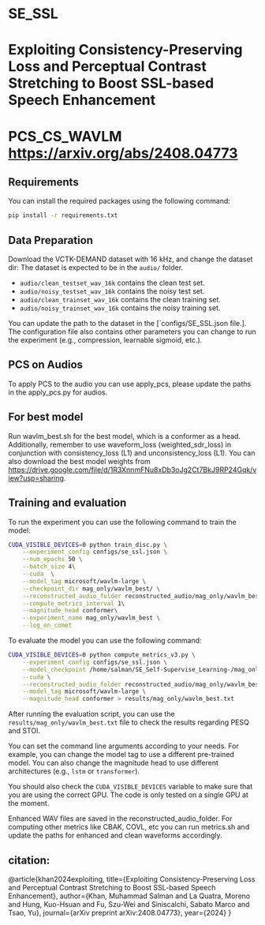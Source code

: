 # SE_SSL
# Exploiting Consistency-Preserving Loss and Perceptual Contrast Stretching to Boost SSL-based Speech Enhancement
# PCS_CS_WAVLM https://arxiv.org/abs/2408.04773

## Requirements

You can install the required packages using the following command:

```bash
pip install -r requirements.txt
```

## Data Preparation
Download the VCTK-DEMAND dataset with 16 kHz, and change the dataset dir:
The dataset is expected to be in the `audio/` folder. 
- `audio/clean_testset_wav_16k` contains the clean test set.
- `audio/noisy_testset_wav_16k` contains the noisy test set.
- `audio/clean_trainset_wav_16k` contains the clean training set.
- `audio/noisy_trainset_wav_16k` contains the noisy training set.

You can update the path to the dataset in the [`configs/SE_SSL.json file.]. 
The configuration file also contains other parameters you can change to run the experiment (e.g., compression, learnable sigmoid, etc.).

## PCS on Audios
To apply PCS to the audio you can use apply_pcs, please update the paths in the apply_pcs.py for audios.

## For best model 

Run wavlm_best.sh for the best model, which is a conformer as a head. Additionally, remember to use waveform_loss (weighted_sdr_loss) in conjunction with consistency_loss (L1) and unconsistency_loss (L1). You can also download the best model weights from https://drive.google.com/file/d/1R3XnnmFNu8xDb3oJg2Ct7BkJ9RP24Gqk/view?usp=sharing.

## Training and evaluation

To run the experiment you can use the following command to train the model:

```bash
CUDA_VISIBLE_DEVICES=0 python train_disc.py \
    --experiment_config configs/se_ssl.json \
    --num_epochs 50 \
    --batch_size 4\
    --cuda  \
    --model_tag microsoft/wavlm-large \
    --checkpoint_dir mag_only/wavlm_best/ \
    --reconstructed_audio_folder reconstructed_audio/mag_only/wavlm_best \
    --compute_metrics_interval 1\
    --magnitude_head conformer\
    --experiment_name mag_only/wavlm_best \
    --log_on_comet
```

To evaluate the model you can use the following command:

```bash
CUDA_VISIBLE_DEVICES=0 python compute_metrics_v3.py \
    --experiment_config configs/se_ssl.json \
    --model_checkpoint /home/salman/SE_Self-Supervise_Learning-/mag_only/wavlm_best/best_model.pt \
    --cuda \
    --reconstructed_audio_folder reconstructed_audio/mag_only/wavlm_best \
    --model_tag microsoft/wavlm-large \
    --magnitude_head conformer > results/mag_only/wavlm_best.txt
```
After running the evaluation script, you can use the `results/mag_only/wavlm_best.txt` file to check the results regarding PESQ and STOI.

You can set the command line arguments according to your needs. For example, you can change the model tag to use a different pre-trained model. You can also change the magnitude head to use different architectures (e.g., `lstm` or `transformer`). 

You should also check the `CUDA_VISIBLE_DEVICES` variable to make sure that you are using the correct GPU. The code is only tested on a single GPU at the moment.

Enhanced WAV files are saved in the reconstructed_audio_folder.
For computing other metrics like CBAK, COVL, etc you can run metrics.sh and update the paths for enhanced and clean waveforms accordingly.

## citation:

@article{khan2024exploiting,
  title={Exploiting Consistency-Preserving Loss and Perceptual Contrast Stretching to Boost SSL-based Speech Enhancement},
  author={Khan, Muhammad Salman and La Quatra, Moreno and Hung, Kuo-Hsuan and Fu, Szu-Wei and Siniscalchi, Sabato Marco and Tsao, Yu},
  journal={arXiv preprint arXiv:2408.04773},
  year={2024}
}





